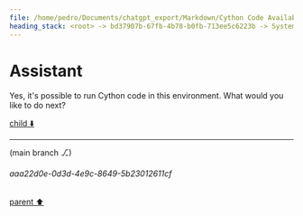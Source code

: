 ```yaml
---
file: /home/pedro/Documents/chatgpt_export/Markdown/Cython Code Availability.md
heading_stack: <root> -> bd37907b-67fb-4b78-b0fb-713ee5c6223b -> System -> 63bfd26c-ef54-45e1-9f04-fd6737297b25 -> System -> aaa2bcf0-05ef-44ed-97ee-fdece4f86d1e -> User -> 35ba7f8e-54c5-40bf-a04a-47391a0a871f -> Assistant -> 2d32b217-45dc-4604-af02-216e0e496a3b -> Tool -> 276f8111-9137-42a5-a7c8-b6a3bb187f72 -> Assistant
---
```

# Assistant

Yes, it's possible to run Cython code in this environment. What would you like to do next?

[child ⬇️](#aaa22d0e-0d3d-4e9c-8649-5b23012611cf)

---

(main branch ⎇)
###### aaa22d0e-0d3d-4e9c-8649-5b23012611cf
[parent ⬆️](#276f8111-9137-42a5-a7c8-b6a3bb187f72)
